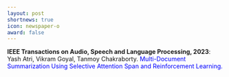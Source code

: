 ```yaml
---
layout: post
shortnews: true
icon: newspaper-o
award: false
---
```



<b>IEEE Transactions on Audio, Speech and Language Processing, 2023</b>: Yash Atri, Vikram Goyal, Tanmoy Chakraborty. <font color="blue">Multi-Document Summarization Using Selective Attention Span and  Reinforcement Learning.</font> 



